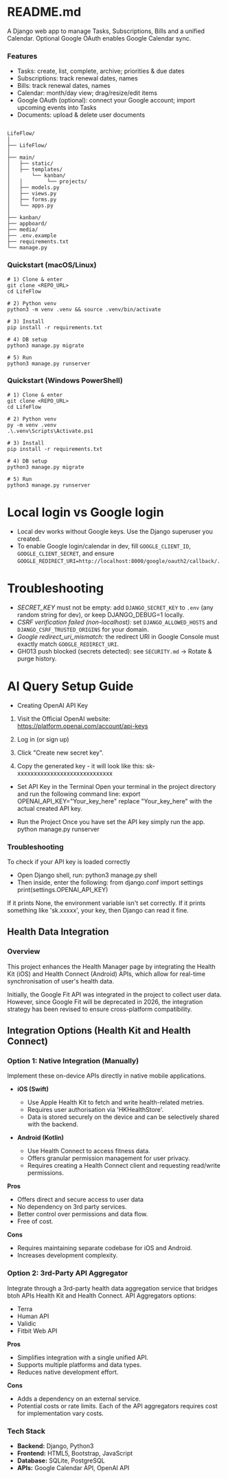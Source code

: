# README.md
A Django web app to manage Tasks, Subscriptions, Bills and a unified Calendar. Optional Google OAuth enables Google Calendar sync.

### Features
- Tasks: create, list, complete, archive; priorities & due dates
- Subscriptions: track renewal dates, names
- Bills: track renewal dates, names
- Calendar: month/day view; drag/resize/edit items
- Google OAuth (optional): connect your Google account; import upcoming events into Tasks
- Documents: upload & delete user documents


```### Project Structure

LifeFlow/
│
├── LifeFlow/                 
│
├── main/                     
│   ├── static/
│   ├── templates/
│       └── kanban/
│   │        └── projects/
│   ├── models.py
│   ├── views.py
│   ├── forms.py
│   └── apps.py
│
├── kanban/                   
├── appboard/                
├── media/                   
├── .env.example             
├── requirements.txt
└── manage.py

```

### Quickstart (macOS/Linux)
```
# 1) Clone & enter
git clone <REPO_URL>
cd LifeFlow

# 2) Python venv
python3 -m venv .venv && source .venv/bin/activate

# 3) Install 
pip install -r requirements.txt 

# 4) DB setup
python3 manage.py migrate

# 5) Run
python3 manage.py runserver

```

### Quickstart (Windows PowerShell)
```
# 1) Clone & enter
git clone <REPO_URL>
cd LifeFlow

# 2) Python venv
py -m venv .venv
.\.venv\Scripts\Activate.ps1

# 3) Install 
pip install -r requirements.txt

# 4) DB setup
python3 manage.py migrate

# 5) Run
python3 manage.py runserver

```

# Local login vs Google login

- Local dev works without Google keys. Use the Django superuser you created.
- To enable Google login/calendar in dev, fill `GOOGLE_CLIENT_ID`, `GOOGLE_CLIENT_SECRET`, and ensure `GOOGLE_REDIRECT_URI=http://localhost:8000/google/oauth2/callback/.`

# Troubleshooting
- *SECRET_KEY* must not be empty: add `DJANGO_SECRET_KEY` to `.env` (any random string for dev), or keep DJANGO_DEBUG=1 locally.
- *CSRF verification failed (non-localhost):* set `DJANGO_ALLOWED_HOSTS` and `DJANGO_CSRF_TRUSTED_ORIGINS` for your domain.
- *Google redirect_uri_mismatch:* the redirect URI in Google Console must exactly match `GOOGLE_REDIRECT_URI`.
- GH013 push blocked (secrets detected): see `SECURITY.md` → Rotate & purge history.

# AI Query Setup Guide

- Creating OpenAI API Key 

1. Visit the Official OpenAI website:
    https://platform.openai.com/account/api-keys

2. Log in (or sign up)

3. Click "Create new secret key".

4. Copy the generated key - it will look like this: 
    sk-xxxxxxxxxxxxxxxxxxxxxxxxxxxxx

- Set API Key in the Terminal 
Open your terminal in the project directory and run the following command line:
    export OPENAI_API_KEY="Your_key_here"
replace "Your_key_here" with the actual created API key. 

- Run the Project
Once you have set the API key simply run the app.
python manage.py runserver

### Troubleshooting
To check if your API key is loaded correctly 
- Open Django shell, run:
    python3 manage.py shell
- Then inside, enter the following:
    from django.conf import settings
    print(settings.OPENAI_API_KEY)

If it prints None, the environment variable isn't set correctly.
If it prints something like 'sk.xxxxx', your key, then Django can read it fine. 
 
 
## Health Data Integration 
### Overview
This project enhances the Health Manager page by integrating the Health Kit (iOS) and Health Connect (Android) APIs, which allow for real-time synchronisation of user's health data. 

Initially, the Google Fit API was integrated in the project to collect user data. However, since Google Fit will be deprecated in 2026, the integration strategy has been revised to ensure cross-platform compatibility. 

## Integration Options (Health Kit and Health Connect)
### Option 1: Native Integration (Manually)
Implement these on-device APIs directly in native mobile applications. 

- **iOS (Swift)**
    - Use Apple Health Kit to fetch and write health-related metries.
    - Requires user authorisation via 'HKHealthStore'.
    - Data is stored securely on the device and can be selectively shared with the backend. 

- **Android (Kotlin)**
    - Use Health Connect to access fitness data.
    - Offers granular permission management for user privacy.
    - Requires creating a Health Connect client and requesting read/write permissions. 

**Pros**
- Offers direct and secure access to user data 
- No dependency on 3rd party services.
- Better control over permissions and data flow.
- Free of cost. 

**Cons**
- Requires maintaining separate codebase for iOS and Android.
- Increases development complexity. 

### Option 2: 3rd-Party API Aggregator
Integrate through a 3rd-party health data aggregation service that bridges btoh APIs Health Kit and Health Connect. 
API Aggregators options:
- Terra
- Human API
- Validic
- Fitbit Web API 

**Pros**
- Simplifies integration with a single unified API.
- Supports multiple platforms and data types.
- Reduces native development effort.

**Cons**
- Adds a dependency on an external service.
- Potential costs or rate limits. Each of the API aggregators requires cost for implementation vary costs. 


### Tech Stack
- **Backend:** Django, Python3 
- **Frontend:** HTML5, Bootstrap, JavaScript
- **Database:** SQLite, PostgreSQL 
- **APIs:** Google Calendar API, OpenAI API
